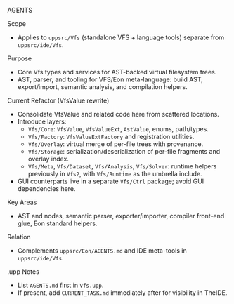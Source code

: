 AGENTS

Scope
- Applies to `uppsrc/Vfs` (standalone VFS + language tools) separate from `uppsrc/ide/Vfs`.

Purpose
- Core Vfs types and services for AST-backed virtual filesystem trees.
- AST, parser, and tooling for VFS/Eon meta-language: build AST, export/import, semantic analysis, and compilation helpers.

Current Refactor (VfsValue rewrite)
- Consolidate VfsValue and related code here from scattered locations.
- Introduce layers:
  - `Vfs/Core`: `VfsValue`, `VfsValueExt`, `AstValue`, enums, path/types.
  - `Vfs/Factory`: `VfsValueExtFactory` and registration utilities.
  - `Vfs/Overlay`: virtual merge of per-file trees with provenance.
  - `Vfs/Storage`: serialization/deserialization of per-file fragments and overlay index.
  - `Vfs/Meta`, `Vfs/Dataset`, `Vfs/Analysis`, `Vfs/Solver`: runtime helpers previously in `Vfs2`, with `Vfs/Runtime` as the umbrella include.
- GUI counterparts live in a separate `Vfs/Ctrl` package; avoid GUI dependencies here.

Key Areas
- AST and nodes, semantic parser, exporter/importer, compiler front-end glue, Eon standard helpers.

Relation
- Complements `uppsrc/Eon/AGENTS.md` and IDE meta-tools in `uppsrc/ide/Vfs`.

.upp Notes
- List `AGENTS.md` first in `Vfs.upp`.
- If present, add `CURRENT_TASK.md` immediately after for visibility in TheIDE.

